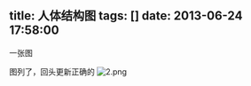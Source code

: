 title: 人体结构图
tags: []
date: 2013-06-24 17:58:00
---

一张图

图列了，回头更新正确的
![2.png](http://blog.fea-shine.com/usr/uploads/2014/04/3380613125.png)